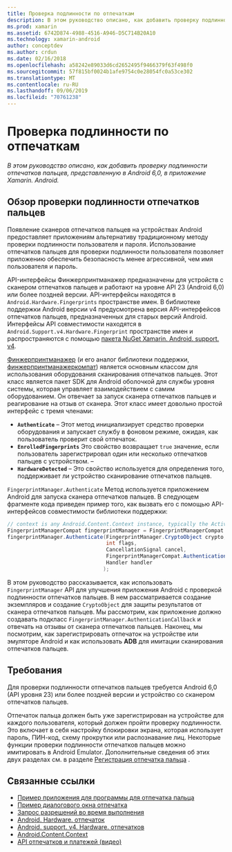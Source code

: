 ```yaml
---
title: Проверка подлинности по отпечаткам
description: В этом руководство описано, как добавить проверку подлинности отпечатков пальцев, представленную в Android 6,0, в приложение Xamarin. Android.
ms.prod: xamarin
ms.assetid: 6742D874-4988-4516-A946-D5C714B20A10
ms.technology: xamarin-android
author: conceptdev
ms.author: crdun
ms.date: 02/16/2018
ms.openlocfilehash: a58242e89033d6cd2652495f9466379f63f498f0
ms.sourcegitcommit: 57f815bf0024b1afe9754c0e28054fc0a53ce302
ms.translationtype: MT
ms.contentlocale: ru-RU
ms.lasthandoff: 09/06/2019
ms.locfileid: "70761238"
---
```

# <a name="fingerprint-authentication"></a>Проверка подлинности по отпечаткам

_В этом руководство описано, как добавить проверку подлинности отпечатков пальцев, представленную в Android 6,0, в приложение Xamarin. Android._

## <a name="fingerprint-authentication-overview"></a>Обзор проверки подлинности отпечатков пальцев

Появление сканеров отпечатков пальцев на устройствах Android предоставляет приложениям альтернативу традиционному методу проверки подлинности пользователя и пароля. Использование отпечатков пальцев для проверки подлинности пользователя позволяет приложению обеспечить безопасность менее агрессивной, чем имя пользователя и пароль.

API-интерфейсы Финжерпринтманажер предназначены для устройств с сканером отпечатков пальцев и работают на уровне API 23 (Android 6,0) или более поздней версии. API-интерфейсы находятся в `Android.Hardware.Fingerprints` пространстве имен. В библиотеке поддержки Android версии v4 предусмотрена версия API-интерфейсов отпечатков пальцев, предназначенных для старых версий Android. Интерфейсы API совместимости находятся в `Android.Support.v4.Hardware.Fingerprint` пространстве имен и распространяются с помощью [пакета NuGet Xamarin. Android. support. v4](https://www.nuget.org/packages/Xamarin.Android.Support.v4/).

[Финжерпринтманажер](https://developer.android.com/reference/android/hardware/fingerprint/FingerprintManager.html) (и его аналог библиотеки поддержки, [финжерпринтманажеркомпат](https://developer.android.com/reference/android/support/v4/hardware/fingerprint/FingerprintManagerCompat.html)) является основным классом для использования оборудования сканирования отпечатков пальцев. Этот класс является пакет SDK для Android оболочкой для службы уровня системы, которая управляет взаимодействием с самим оборудованием. Он отвечает за запуск сканера отпечатков пальцев и реагирование на отзыв от сканера. Этот класс имеет довольно простой интерфейс с тремя членами:

- **`Authenticate`** &ndash; Этот метод инициализирует средство проверки оборудования и запускает службу в фоновом режиме, ожидая, как пользователь проверит свой отпечаток.
- **`EnrolledFingerprints`** Это свойство возвращает `true` значение, если пользователь зарегистрировал один или несколько отпечатков пальцев с устройством. &ndash;
- **`HardwareDetected`** &ndash; Это свойство используется для определения того, поддерживает ли устройство сканирование отпечатков пальцев.

`FingerprintManager.Authenticate` Метод используется приложением Android для запуска сканера отпечатков пальцев. В следующем фрагменте кода приведен пример того, как вызвать его с помощью API-интерфейсов совместимости библиотеки поддержки:

```csharp
// context is any Android.Content.Context instance, typically the Activity 
FingerprintManagerCompat fingerprintManager = FingerprintManagerCompat.From(context);
fingerprintManager.Authenticate(FingerprintManager.CryptoObject crypto,
                                int flags,
                                CancellationSignal cancel,
                                FingerprintManagerCompat.AuthenticationCallback callback,
                                Handler handler
                               );
```

В этом руководство рассказывается, как использовать `FingerprintManager` API для улучшения приложения Android с проверкой подлинности отпечатков пальцев. В нем рассматривается создание экземпляров и создание `CryptoObject` для защиты результатов от сканера отпечатков пальцев. Мы рассмотрим, как приложение должно создавать подкласс `FingerprintManager.AuthenticationCallback` и отвечать на отзывы от сканера отпечатков пальцев. Наконец, мы посмотрим, как зарегистрировать отпечаток на устройстве или эмуляторе Android и как использовать **ADB** для имитации сканирования отпечатков пальцев.

## <a name="requirements"></a>Требования

Для проверки подлинности отпечатков пальцев требуется Android 6,0 (API уровня 23) или более поздней версии и устройство со сканером отпечатков пальцев. 

Отпечаток пальца должен быть уже зарегистрирован на устройстве для каждого пользователя, который должен пройти проверку подлинности. Это включает в себя настройку блокировки экрана, которая использует пароль, ПИН-код, схему прокрутки или распознавание лиц. Некоторые функции проверки подлинности отпечатков пальцев можно имитировать в Android Emulator.  Дополнительные сведения об этих двух разделах см. в разделе [Регистрация отпечатка пальца](enrolling-fingerprint.md) . 

## <a name="related-links"></a>Связанные ссылки

- [Пример приложения для программы для отпечатка пальца](https://docs.microsoft.com/samples/xamarin/monodroid-samples/fingerprintguide)
- [Пример диалогового окна отпечатка](https://docs.microsoft.com/samples/xamarin/monodroid-samples/android-m-fingerprintdialog)
- [Запрос разрешений во время выполнения](https://developer.android.com/training/permissions/requesting.html)
- [Android. Hardware. отпечаток](https://developer.android.com/reference/android/hardware/fingerprint/package-summary.html)
- [Android. support. v4. Hardware. отпечатков](https://developer.android.com/reference/android/support/v4/hardware/fingerprint/package-summary.html)
- [Android.Content.Context](xref:Android.Content.Context)
- [API отпечатков и платежей (видео)](https://youtu.be/VOn7VrTRlA4)
